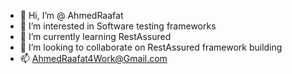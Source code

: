 - 👋 Hi, I’m @ AhmedRaafat
- 👀 I’m interested in Software testing frameworks
- 🌱 I’m currently learning RestAssured
- 💞️ I’m looking to collaborate on RestAssured framework building
- 📫 AhmedRaafat4Work@Gmail.com

<!---
AhmedRaafat2/AhmedRaafat2 is a ✨ special ✨ repository because its `README.md` (this file) appears on your GitHub profile.
You can click the Preview link to take a look at your changes.
--->
